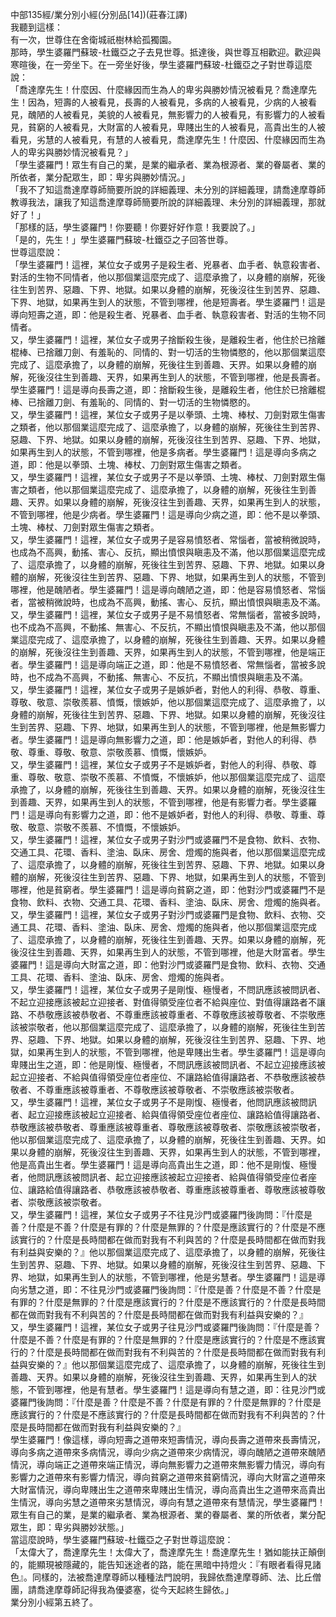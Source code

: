 中部135經/業分別小經(分別品[14])(莊春江譯)  
我聽到這樣：  
有一次，世尊住在舍衛城祇樹林給孤獨園。  
那時，學生婆羅門蘇玻-杜鐵亞之子去見世尊。抵達後，與世尊互相歡迎。歡迎與寒暄後，在一旁坐下。在一旁坐好後，學生婆羅門蘇玻-杜鐵亞之子對世尊這麼說：  
「喬達摩先生！什麼因、什麼緣因而生為人的卑劣與勝妙情況被看見？喬達摩先生！因為，短壽的人被看見，長壽的人被看見，多病的人被看見，少病的人被看見，醜陋的人被看見，美貌的人被看見，無影響力的人被看見，有影響力的人被看見，貧窮的人被看見，大財富的人被看見，卑賤出生的人被看見，高貴出生的人被看見，劣慧的人被看見，有慧的人被看見，喬達摩先生！什麼因、什麼緣因而生為人的卑劣與勝妙情況被看見？」  
「學生婆羅門！眾生有自己的業，是業的繼承者、業為根源者、業的眷屬者、業的所依者，業分配眾生，即：卑劣與勝妙情況。」  
「我不了知這喬達摩尊師簡要所說的詳細義理、未分別的詳細義理，請喬達摩尊師教導我法，讓我了知這喬達摩尊師簡要所說的詳細義理、未分別的詳細義理，那就好了！」  
「那樣的話，學生婆羅門！你要聽！你要好好作意！我要說了。」  
「是的，先生！」學生婆羅門蘇玻-杜鐵亞之子回答世尊。  
世尊這麼說：  
「學生婆羅門！這裡，某位女子或男子是殺生者、兇暴者、血手者、執意殺害者、對活的生物不同情者，他以那個業這麼完成了、這麼承擔了，以身體的崩解，死後往生到苦界、惡趣、下界、地獄。如果以身體的崩解，死後沒往生到苦界、惡趣、下界、地獄，如果再生到人的狀態，不管到哪裡，他是短壽者。學生婆羅門！這是導向短壽之道，即：他是殺生者、兇暴者、血手者、執意殺害者、對活的生物不同情者。  
又，學生婆羅門！這裡，某位女子或男子捨斷殺生後，是離殺生者，他住於已捨離棍棒、已捨離刀劍、有羞恥的、同情的、對一切活的生物憐愍的，他以那個業這麼完成了、這麼承擔了，以身體的崩解，死後往生到善趣、天界。如果以身體的崩解，死後沒往生到善趣、天界，如果再生到人的狀態，不管到哪裡，他是長壽者。學生婆羅門！這是導向長壽之道，即：捨斷殺生後，是離殺生者，他住於已捨離棍棒、已捨離刀劍、有羞恥的、同情的、對一切活的生物憐愍的。  
又，學生婆羅門！這裡，某位女子或男子是以拳頭、土塊、棒杖、刀劍對眾生傷害之類者，他以那個業這麼完成了、這麼承擔了，以身體的崩解，死後往生到苦界、惡趣、下界、地獄。如果以身體的崩解，死後沒往生到苦界、惡趣、下界、地獄，如果再生到人的狀態，不管到哪裡，他是多病者。學生婆羅門！這是導向多病之道，即：他是以拳頭、土塊、棒杖、刀劍對眾生傷害之類者。  
又，學生婆羅門！這裡，某位女子或男子不是以拳頭、土塊、棒杖、刀劍對眾生傷害之類者，他以那個業這麼完成了、這麼承擔了，以身體的崩解，死後往生到善趣、天界。如果以身體的崩解，死後沒往生到善趣、天界，如果再生到人的狀態，不管到哪裡，他是少病者。學生婆羅門！這是導向少病之道，即：他不是以拳頭、土塊、棒杖、刀劍對眾生傷害之類者。  
又，學生婆羅門！這裡，某位女子或男子是容易憤怒者、常惱者，當被稍微說時，也成為不高興，動搖、害心、反抗，顯出憤恨與瞋恚及不滿，他以那個業這麼完成了、這麼承擔了，以身體的崩解，死後往生到苦界、惡趣、下界、地獄。如果以身體的崩解，死後沒往生到苦界、惡趣、下界、地獄，如果再生到人的狀態，不管到哪裡，他是醜陋者。學生婆羅門！這是導向醜陋之道，即：他是容易憤怒者、常惱者，當被稍微說時，也成為不高興，動搖、害心、反抗，顯出憤恨與瞋恚及不滿。  
又，學生婆羅門！這裡，某位女子或男子是不易憤怒者、常無惱者，當被多說時，也不成為不高興，不動搖、無害心、不反抗，不顯出憤恨與瞋恚及不滿，他以那個業這麼完成了、這麼承擔了，以身體的崩解，死後往生到善趣、天界。如果以身體的崩解，死後沒往生到善趣、天界，如果再生到人的狀態，不管到哪裡，他是端正者。學生婆羅門！這是導向端正之道，即：他是不易憤怒者、常無惱者，當被多說時，也不成為不高興，不動搖、無害心、不反抗，不顯出憤恨與瞋恚及不滿。  
又，學生婆羅門！這裡，某位女子或男子是嫉妒者，對他人的利得、恭敬、尊重、尊敬、敬意、崇敬羨慕、憤慨，懷嫉妒，他以那個業這麼完成了、這麼承擔了，以身體的崩解，死後往生到苦界、惡趣、下界、地獄。如果以身體的崩解，死後沒往生到苦界、惡趣、下界、地獄，如果再生到人的狀態，不管到哪裡，他是無影響力者。學生婆羅門！這是導向無影響力之道，即：他是嫉妒者，對他人的利得、恭敬、尊重、尊敬、敬意、崇敬羨慕、憤慨，懷嫉妒。  
又，學生婆羅門！這裡，某位女子或男子不是嫉妒者，對他人的利得、恭敬、尊重、尊敬、敬意、崇敬不羨慕、不憤慨，不懷嫉妒，他以那個業這麼完成了、這麼承擔了，以身體的崩解，死後往生到善趣、天界。如果以身體的崩解，死後沒往生到善趣、天界，如果再生到人的狀態，不管到哪裡，他是有影響力者。學生婆羅門！這是導向有影響力之道，即：他不是嫉妒者，對他人的利得、恭敬、尊重、尊敬、敬意、崇敬不羨慕、不憤慨，不懷嫉妒。  
又，學生婆羅門！這裡，某位女子或男子對沙門或婆羅門不是食物、飲料、衣物、交通工具、花環、香料、塗油、臥床、房舍、燈燭的施與者，他以那個業這麼完成了、這麼承擔了，以身體的崩解，死後往生到苦界、惡趣、下界、地獄。如果以身體的崩解，死後沒往生到苦界、惡趣、下界、地獄，如果再生到人的狀態，不管到哪裡，他是貧窮者。學生婆羅門！這是導向貧窮之道，即：他對沙門或婆羅門不是食物、飲料、衣物、交通工具、花環、香料、塗油、臥床、房舍、燈燭的施與者。  
又，學生婆羅門！這裡，某位女子或男子對沙門或婆羅門是食物、飲料、衣物、交通工具、花環、香料、塗油、臥床、房舍、燈燭的施與者，他以那個業這麼完成了、這麼承擔了，以身體的崩解，死後往生到善趣、天界。如果以身體的崩解，死後沒往生到善趣、天界，如果再生到人的狀態，不管到哪裡，他是大財富者。學生婆羅門！這是導向大財富之道，即：他對沙門或婆羅門是食物、飲料、衣物、交通工具、花環、香料、塗油、臥床、房舍、燈燭的施與者。  
又，學生婆羅門！這裡，某位女子或男子是剛愎、極慢者，不問訊應該被問訊者、不起立迎接應該被起立迎接者、對值得領受座位者不給與座位、對值得讓路者不讓路、不恭敬應該被恭敬者、不尊重應該被尊重者、不尊敬應該被尊敬者、不崇敬應該被崇敬者，他以那個業這麼完成了、這麼承擔了，以身體的崩解，死後往生到苦界、惡趣、下界、地獄。如果以身體的崩解，死後沒往生到苦界、惡趣、下界、地獄，如果再生到人的狀態，不管到哪裡，他是卑賤出生者。學生婆羅門！這是導向卑賤出生之道，即：他是剛愎、極慢者，不問訊應該被問訊者、不起立迎接應該被起立迎接者、不給與值得領受座位者座位、不讓路給值得讓路者、不恭敬應該被恭敬者、不尊重應該被尊重者、不尊敬應該被尊敬者、不崇敬應該被崇敬者。  
又，學生婆羅門！這裡，某位女子或男子不是剛愎、極慢者，他問訊應該被問訊者、起立迎接應該被起立迎接者、給與值得領受座位者座位、讓路給值得讓路者、恭敬應該被恭敬者、尊重應該被尊重者、尊敬應該被尊敬者、崇敬應該被崇敬者，他以那個業這麼完成了、這麼承擔了，以身體的崩解，死後往生到善趣、天界。如果以身體的崩解，死後沒往生到善趣、天界，如果再生到人的狀態，不管到哪裡，他是高貴出生者。學生婆羅門！這是導向高貴出生之道，即：他不是剛愎、極慢者，他問訊應該被問訊者、起立迎接應該被起立迎接者、給與值得領受座位者座位、讓路給值得讓路者、恭敬應該被恭敬者、尊重應該被尊重者、尊敬應該被尊敬者、崇敬應該被崇敬者。  
又，學生婆羅門！這裡，某位女子或男子不往見沙門或婆羅門後詢問：『什麼是善？什麼是不善？什麼是有罪的？什麼是無罪的？什麼是應該實行的？什麼是不應該實行的？什麼是長時間都在做而對我有不利與苦的？什麼是長時間都在做而對我有利益與安樂的？』他以那個業這麼完成了、這麼承擔了，以身體的崩解，死後往生到苦界、惡趣、下界、地獄。如果以身體的崩解，死後沒往生到苦界、惡趣、下界、地獄，如果再生到人的狀態，不管到哪裡，他是劣慧者。學生婆羅門！這是導向劣慧之道，即：不往見沙門或婆羅門後詢問：『什麼是善？什麼是不善？什麼是有罪的？什麼是無罪的？什麼是應該實行的？什麼是不應該實行的？什麼是長時間都在做而對我有不利與苦的？什麼是長時間都在做而對我有利益與安樂的？』  
又，學生婆羅門！這裡，某位女子或男子往見沙門或婆羅門後詢問：『什麼是善？什麼是不善？什麼是有罪的？什麼是無罪的？什麼是應該實行的？什麼是不應該實行的？什麼是長時間都在做而對我有不利與苦的？什麼是長時間都在做而對我有利益與安樂的？』他以那個業這麼完成了、這麼承擔了，以身體的崩解，死後往生到善趣、天界。如果以身體的崩解，死後沒往生到善趣、天界，如果再生到人的狀態，不管到哪裡，他是有慧者。學生婆羅門！這是導向有慧之道，即：往見沙門或婆羅門後詢問：『什麼是善？什麼是不善？什麼是有罪的？什麼是無罪的？什麼是應該實行的？什麼是不應該實行的？什麼是長時間都在做而對我有不利與苦的？什麼是長時間都在做而對我有利益與安樂的？』  
學生婆羅門！像這樣，導向短壽之道帶來短壽情況，導向長壽之道帶來長壽情況，導向多病之道帶來多病情況，導向少病之道帶來少病情況，導向醜陋之道帶來醜陋情況，導向端正之道帶來端正情況，導向無影響力之道帶來無影響力情況，導向有影響力之道帶來有影響力情況，導向貧窮之道帶來貧窮情況，導向大財富之道帶來大財富情況，導向卑賤出生之道帶來卑賤出生情況，導向高貴出生之道帶來高貴出生情況，導向劣慧之道帶來劣慧情況，導向有慧之道帶來有慧情況，學生婆羅門！眾生有自己的業，是業的繼承者、業為根源者、業的眷屬者、業的所依者，業分配眾生，即：卑劣與勝妙狀態。」  
當這麼說時，學生婆羅門蘇玻-杜鐵亞之子對世尊這麼說：  
「太偉大了，喬達摩先生！太偉大了，喬達摩先生！喬達摩先生！猶如能扶正顛倒的，能顯現被隱藏的，能告知迷途者的路，能在黑暗中持燈火：『有眼者看得見諸色』。同樣的，法被喬達摩尊師以種種法門說明，我歸依喬達摩尊師、法、比丘僧團，請喬達摩尊師記得我為優婆塞，從今天起終生歸依。」  
業分別小經第五終了。  
  
  

